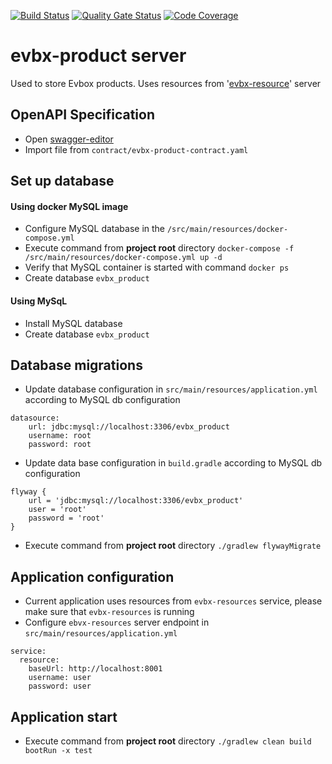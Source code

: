 [![Build Status](https://travis-ci.org/klindziukp/evbx-product.svg?branch=master)](https://travis-ci.org/klindziukp/evbx-resources)
[![Quality Gate Status](https://sonarcloud.io/api/project_badges/measure?project=klindziukp_evbx-product&metric=alert_status)](https://sonarcloud.io/dashboard?id=klindziukp_evbx-product)
[![Code Coverage](https://sonarcloud.io/api/project_badges/measure?project=klindziukp_evbx-product&metric=coverage)](https://sonarcloud.io/component_measures?id=klindziukp_evbx-product&metric=coverage)

# evbx-product server
Used to store Evbox products. Uses resources from '[evbx-resource](https://github.com/klindziukp/evbx-resource)' server 

## OpenAPI Specification
* Open [swagger-editor](http://editor.swagger.io/)
* Import file from `contract/evbx-product-contract.yaml`
## Set up database
#### Using docker MySQL image
* Configure MySQL database in the `/src/main/resources/docker-compose.yml`
* Execute command from __project root__ directory `docker-compose -f /src/main/resources/docker-compose.yml up -d`
* Verify that MySQL container is started with command `docker ps`
* Create database `evbx_product`
#### Using MySqL
* Install MySQL database
* Create database `evbx_product`

## Database migrations
* Update database configuration in `src/main/resources/application.yml` according to MySQL db configuration
```
datasource:
    url: jdbc:mysql://localhost:3306/evbx_product
    username: root
    password: root
```
* Update data base configuration in `build.gradle` according to MySQL db configuration
```
flyway {
	url = 'jdbc:mysql://localhost:3306/evbx_product'
	user = 'root'
	password = 'root'
}
```
* Execute command from __project root__ directory `./gradlew flywayMigrate`
## Application configuration
* Current application uses resources from `evbx-resources` service,
 please make sure that `evbx-resources` is running
* Configure `ebvx-resources` server endpoint in `src/main/resources/application.yml`
```
service:
  resource:
    baseUrl: http://localhost:8001
    username: user
    password: user
``` 
## Application start
* Execute command from __project root__ directory `./gradlew clean build bootRun -x test`
